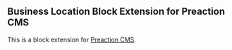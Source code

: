## Business Location Block Extension for Preaction CMS

This is a block extension for [Preaction CMS](https://github.com/duhdugg/preaction-cms).
